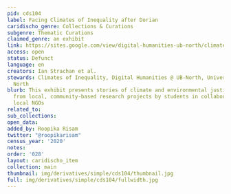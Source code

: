 ```yaml
---
pid: cds104
label: Facing Climates of Inequality after Dorian
caridischo_genre: Collections & Curations
subgenre: Thematic Curations
claimed_genre: an exhibit
link: https://sites.google.com/view/digital-humanities-ub-north/climates-of-inequality-grand-bahama
access: open
status: Defunct
language: en
creators: Ian Strachan et al.
stewards: Climates of Inequality, Digital Humanities @ UB-North, University of Bahamas
  North
blurb: This exhibit presents stories of climate and environmental justice that emerge
  from local, community-based research projects by students in collaboration with
  local NGOs
related_to:
sub_collections:
open_data:
added_by: Roopika Risam
twitter: "@roopikarisam"
census_year: '2020'
notes:
order: '028'
layout: caridischo_item
collection: main
thumbnail: img/derivatives/simple/cds104/thumbnail.jpg
full: img/derivatives/simple/cds104/fullwidth.jpg
---
```

